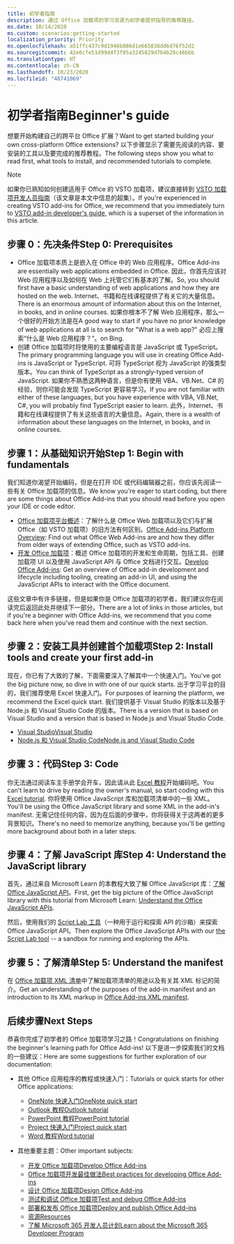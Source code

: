```yaml
---
title: 初学者指南
description: 通过 Office 加载项的学习资源为初学者提供指导的推荐路径。
ms.date: 10/14/2020
ms.custom: scenarios:getting-started
localization_priority: Priority
ms.openlocfilehash: a51ffc437c9d1946b886d1e665836dd6d76f52d2
ms.sourcegitcommit: 42e6cfe51d99d4f3f05a3245829d764b28c46bbb
ms.translationtype: HT
ms.contentlocale: zh-CN
ms.lasthandoff: 10/23/2020
ms.locfileid: "48741069"
---
```

# <a name="beginners-guide"></a><span data-ttu-id="d5024-103">初学者指南</span><span class="sxs-lookup"><span data-stu-id="d5024-103">Beginner's guide</span></span>

<span data-ttu-id="d5024-104">想要开始构建自己的跨平台 Office 扩展？</span><span class="sxs-lookup"><span data-stu-id="d5024-104">Want to get started building your own cross-platform Office extensions?</span></span> <span data-ttu-id="d5024-105">以下步骤显示了需要先阅读的内容、要安装的工具以及要完成的推荐教程。</span><span class="sxs-lookup"><span data-stu-id="d5024-105">The following steps show you what to read first, what tools to install, and recommended tutorials to complete.</span></span>

> [!NOTE]
> <span data-ttu-id="d5024-106">如果你已熟知如何创建适用于 Office 的 VSTO 加载项，建议直接转到 [VSTO 加载项开发人员指南](learning-path-transition.md)（该文章是本文中信息的超集）。</span><span class="sxs-lookup"><span data-stu-id="d5024-106">If you're experienced in creating VSTO add-ins for Office, we recommend that you immediately turn to [VSTO add-in developer's guide](learning-path-transition.md), which is a superset of the information in this article.</span></span>

## <a name="step-0-prerequisites"></a><span data-ttu-id="d5024-107">步骤 0：先决条件</span><span class="sxs-lookup"><span data-stu-id="d5024-107">Step 0: Prerequisites</span></span>

- <span data-ttu-id="d5024-108">Office 加载项本质上是嵌入在 Office 中的 Web 应用程序。</span><span class="sxs-lookup"><span data-stu-id="d5024-108">Office Add-ins are essentially web applications embedded in Office.</span></span> <span data-ttu-id="d5024-109">因此，你首先应该对 Web 应用程序以及如何在 Web 上托管它们有基本的了解。</span><span class="sxs-lookup"><span data-stu-id="d5024-109">So, you should first have a basic understanding of web applications and how they are hosted on the web.</span></span> <span data-ttu-id="d5024-110">Internet、书籍和在线课程提供了有关它的大量信息。</span><span class="sxs-lookup"><span data-stu-id="d5024-110">There is an enormous amount of information about this on the Internet, in books, and in online courses.</span></span> <span data-ttu-id="d5024-111">如果你根本不了解 Web 应用程序，那么一个很好的开始方法是在</span><span class="sxs-lookup"><span data-stu-id="d5024-111">A good way to start if you have no prior knowledge of web applications at all is to search for "What is a web app?"</span></span> <span data-ttu-id="d5024-112">必应上搜索“什么是 Web 应用程序？”。</span><span class="sxs-lookup"><span data-stu-id="d5024-112">on Bing.</span></span>
- <span data-ttu-id="d5024-113">创建 Office 加载项时将使用的主要编程语言是 JavaScript 或 TypeScript。</span><span class="sxs-lookup"><span data-stu-id="d5024-113">The primary programming language you will use in creating Office Add-ins is JavaScript or TypeScript.</span></span> <span data-ttu-id="d5024-114">可将 TypeScript 视为 JavaScript 的强类型版本。</span><span class="sxs-lookup"><span data-stu-id="d5024-114">You can think of TypeScript as a strongly-typed version of JavaScript.</span></span> <span data-ttu-id="d5024-115">如果你不熟悉这两种语言，但是你有使用 VBA、VB.Net、C# 的经验，则你可能会发现 TypeScript 更容易学习。</span><span class="sxs-lookup"><span data-stu-id="d5024-115">If you are not familiar with either of these languages, but you have experience with VBA, VB.Net, C#, you will probably find TypeScript easier to learn.</span></span> <span data-ttu-id="d5024-116">此外，Internet、书籍和在线课程提供了有关这些语言的大量信息。</span><span class="sxs-lookup"><span data-stu-id="d5024-116">Again, there is a wealth of information about these languages on the Internet, in books, and in online courses.</span></span>

## <a name="step-1-begin-with-fundamentals"></a><span data-ttu-id="d5024-117">步骤 1：从基础知识开始</span><span class="sxs-lookup"><span data-stu-id="d5024-117">Step 1: Begin with fundamentals</span></span>

<span data-ttu-id="d5024-118">我们知道你渴望开始编码，但是在打开 IDE 或代码编辑器之前，你应该先阅读一些有关 Office 加载项的信息。</span><span class="sxs-lookup"><span data-stu-id="d5024-118">We know you're eager to start coding, but there are some things about Office Add-ins that you should read before you open your IDE or code editor.</span></span>

- <span data-ttu-id="d5024-119">[Office 加载项平台概述](office-add-ins.md)：了解什么是 Office Web 加载项以及它们与扩展 Office（如 VSTO 加载项）的旧方法有何区别。</span><span class="sxs-lookup"><span data-stu-id="d5024-119">[Office Add-ins Platform Overview](office-add-ins.md): Find out what Office Web Add-ins are and how they differ from older ways of extending Office, such as VSTO add-ins.</span></span>
- <span data-ttu-id="d5024-120">[开发 Office 加载项](../develop/develop-overview.md)：概述 Office 加载项的开发和生命周期，包括工具、创建加载项 UI 以及使用 JavaScript API 与 Office 文档进行交互。</span><span class="sxs-lookup"><span data-stu-id="d5024-120">[Develop Office Add-ins](../develop/develop-overview.md): Get an overview of Office add-in development and lifecycle including tooling, creating an add-in UI, and using the JavaScript APIs to interact with the Office document.</span></span>

<span data-ttu-id="d5024-121">这些文章中有许多链接，但是如果你是 Office 加载项的初学者，我们建议你在阅读完后返回此处并继续下一部分。</span><span class="sxs-lookup"><span data-stu-id="d5024-121">There are a lot of links in those articles, but if you're a beginner with Office Add-ins, we recommend that you come back here when you've read them and continue with the next section.</span></span>

## <a name="step-2-install-tools-and-create-your-first-add-in"></a><span data-ttu-id="d5024-122">步骤 2：安装工具并创建首个加载项</span><span class="sxs-lookup"><span data-stu-id="d5024-122">Step 2: Install tools and create your first add-in</span></span>

<span data-ttu-id="d5024-123">现在，你已有了大致的了解，下面需要深入了解其中一个快速入门。</span><span class="sxs-lookup"><span data-stu-id="d5024-123">You've got the big picture now, so dive in with one of our quick starts.</span></span> <span data-ttu-id="d5024-124">出于学习平台的目的，我们推荐使用 Excel 快速入门。</span><span class="sxs-lookup"><span data-stu-id="d5024-124">For purposes of learning the platform, we recommend the Excel quick start.</span></span> <span data-ttu-id="d5024-125">我们提供基于 Visual Studio 的版本以及基于 Node.js 和 Visual Studio Code 的版本。</span><span class="sxs-lookup"><span data-stu-id="d5024-125">There is a version that is based on Visual Studio and a version that is based in Node.js and Visual Studio Code.</span></span>

- [<span data-ttu-id="d5024-126">Visual Studio</span><span class="sxs-lookup"><span data-stu-id="d5024-126">Visual Studio</span></span>](../quickstarts/excel-quickstart-jquery.md?tabs=visualstudio)
- [<span data-ttu-id="d5024-127">Node.js 和 Visual Studio Code</span><span class="sxs-lookup"><span data-stu-id="d5024-127">Node.js and Visual Studio Code</span></span>](../quickstarts/excel-quickstart-jquery.md?tabs=yeomangenerator)

## <a name="step-3-code"></a><span data-ttu-id="d5024-128">步骤 3：代码</span><span class="sxs-lookup"><span data-stu-id="d5024-128">Step 3: Code</span></span>

<span data-ttu-id="d5024-129">你无法通过阅读车主手册学会开车，因此请从此 [Excel 教程](../tutorials/excel-tutorial.md)开始编码吧。</span><span class="sxs-lookup"><span data-stu-id="d5024-129">You can't learn to drive by reading the owner's manual, so start coding with this [Excel tutorial](../tutorials/excel-tutorial.md).</span></span> <span data-ttu-id="d5024-130">你将使用 Office JavaScript 库和加载项清单中的一些 XML。</span><span class="sxs-lookup"><span data-stu-id="d5024-130">You'll be using the Office JavaScript library and some XML in the add-in's manifest.</span></span> <span data-ttu-id="d5024-131">无需记住任何内容，因为在后面的步骤中，你将获得关于这两者的更多背景知识。</span><span class="sxs-lookup"><span data-stu-id="d5024-131">There's no need to memorize anything, because you'll be getting more background about both in a later steps.</span></span>

## <a name="step-4-understand-the-javascript-library"></a><span data-ttu-id="d5024-132">步骤 4：了解 JavaScript 库</span><span class="sxs-lookup"><span data-stu-id="d5024-132">Step 4: Understand the JavaScript library</span></span>

<span data-ttu-id="d5024-133">首先，通过来自 Microsoft Learn 的本教程大致了解 Office JavaScript 库：[了解 Office JavaScript API](https://docs.microsoft.com/learn/modules/understand-office-javascript-apis/index)。</span><span class="sxs-lookup"><span data-stu-id="d5024-133">First, get the big picture of the Office JavaScript library with this tutorial from Microsoft Learn: [Understand the Office JavaScript APIs](https://docs.microsoft.com/learn/modules/understand-office-javascript-apis/index).</span></span>

<span data-ttu-id="d5024-134">然后，使用我们的 [Script Lab 工具](explore-with-script-lab.md)（一种用于运行和探索 API 的沙箱）来探索 Office JavaScript API。</span><span class="sxs-lookup"><span data-stu-id="d5024-134">Then explore the Office JavaScript APIs with our [the Script Lab tool](explore-with-script-lab.md) -- a sandbox for running and exploring the APIs.</span></span>

## <a name="step-5-understand-the-manifest"></a><span data-ttu-id="d5024-135">步骤 5：了解清单</span><span class="sxs-lookup"><span data-stu-id="d5024-135">Step 5: Understand the manifest</span></span>

<span data-ttu-id="d5024-136">在 [Office 加载项 XML 清单](../develop/add-in-manifests.md)中了解加载项清单的用途以及有关其 XML 标记的简介。</span><span class="sxs-lookup"><span data-stu-id="d5024-136">Get an understanding of the purposes of the add-in manifest and an introduction to its XML markup in [Office Add-ins XML manifest](../develop/add-in-manifests.md).</span></span>

## <a name="next-steps"></a><span data-ttu-id="d5024-137">后续步骤</span><span class="sxs-lookup"><span data-stu-id="d5024-137">Next Steps</span></span>

<span data-ttu-id="d5024-138">恭喜你完成了初学者的 Office 加载项学习之路！</span><span class="sxs-lookup"><span data-stu-id="d5024-138">Congratulations on finishing the beginner's learning path for Office Add-ins!</span></span> <span data-ttu-id="d5024-139">以下是进一步探索我们的文档的一些建议：</span><span class="sxs-lookup"><span data-stu-id="d5024-139">Here are some suggestions for further exploration of our documentation:</span></span>

- <span data-ttu-id="d5024-140">其他 Office 应用程序的教程或快速入门：</span><span class="sxs-lookup"><span data-stu-id="d5024-140">Tutorials or quick starts for other Office applications:</span></span>

  - [<span data-ttu-id="d5024-141">OneNote 快速入门</span><span class="sxs-lookup"><span data-stu-id="d5024-141">OneNote quick start</span></span>](../quickstarts/onenote-quickstart.md)
  - [<span data-ttu-id="d5024-142">Outlook 教程</span><span class="sxs-lookup"><span data-stu-id="d5024-142">Outlook tutorial</span></span>](/outlook/add-ins/addin-tutorial)
  - [<span data-ttu-id="d5024-143">PowerPoint 教程</span><span class="sxs-lookup"><span data-stu-id="d5024-143">PowerPoint tutorial</span></span>](../tutorials/powerpoint-tutorial.md)
  - [<span data-ttu-id="d5024-144">Project 快速入门</span><span class="sxs-lookup"><span data-stu-id="d5024-144">Project quick start</span></span>](../quickstarts/project-quickstart.md)
  - [<span data-ttu-id="d5024-145">Word 教程</span><span class="sxs-lookup"><span data-stu-id="d5024-145">Word tutorial</span></span>](../tutorials/word-tutorial.md)

- <span data-ttu-id="d5024-146">其他重要主题：</span><span class="sxs-lookup"><span data-stu-id="d5024-146">Other important subjects:</span></span>

  - [<span data-ttu-id="d5024-147">开发 Office 加载项</span><span class="sxs-lookup"><span data-stu-id="d5024-147">Develop Office Add-ins</span></span>](../develop/develop-overview.md)
  - [<span data-ttu-id="d5024-148">Office 加载项开发最佳做法</span><span class="sxs-lookup"><span data-stu-id="d5024-148">Best practices for developing Office Add-ins</span></span>](../concepts/add-in-development-best-practices.md)
  - [<span data-ttu-id="d5024-149">设计 Office 加载项</span><span class="sxs-lookup"><span data-stu-id="d5024-149">Design Office Add-ins</span></span>](../design/add-in-design.md)
  - [<span data-ttu-id="d5024-150">测试和调试 Office 加载项</span><span class="sxs-lookup"><span data-stu-id="d5024-150">Test and debug Office Add-ins</span></span>](../testing/test-debug-office-add-ins.md)
  - [<span data-ttu-id="d5024-151">部署和发布 Office 加载项</span><span class="sxs-lookup"><span data-stu-id="d5024-151">Deploy and publish Office Add-ins</span></span>](../publish/publish.md)
  - [<span data-ttu-id="d5024-152">资源</span><span class="sxs-lookup"><span data-stu-id="d5024-152">Resources</span></span>](../resources/resources-links-help.md)
  - [<span data-ttu-id="d5024-153">了解 Microsoft 365 开发人员计划</span><span class="sxs-lookup"><span data-stu-id="d5024-153">Learn about the Microsoft 365 Developer Program</span></span>](https://developer.microsoft.com/microsoft-365/dev-program)